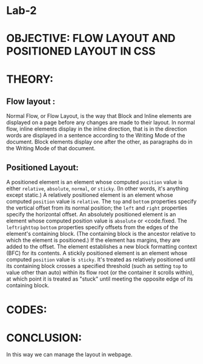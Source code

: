 # Lab-2

# OBJECTIVE: FLOW LAYOUT AND POSITIONED LAYOUT IN CSS
# THEORY:
## Flow layout : 
Normal Flow, or Flow Layout, is the way that Block and Inline elements are displayed on a page before any changes are made to their layout. In normal flow, inline elements display in the inline direction, that is in the direction words are displayed in a sentence according to the Writing Mode of the document. Block elements display one after the other, as paragraphs do in the Writing Mode of that document.

## Positioned Layout:
A positioned element is an element whose computed <code>position</code> value is either <code>relative</code>, <code>absolute</code>, <code>normal</code>, or <code>sticky</code>. (In other words, it's anything except static.)
A relatively positioned element is an element whose computed <code>position</code> value is <code>relative</code>. The <code>top</code> and <code>bottom</code> properties specify the vertical offset from its normal position; the <code>left</code> and <code>right</code> properties specify the horizontal offset.
An absolutely positioned element is an element whose computed position value is <code>absolute</code> or <code.fixed</code>. The <code>left</code><code>right</code><code>top</code> <code>bottom</code>  properties specify offsets from the edges of the element's containing block. (The containing block is the ancestor relative to which the element is positioned.) If the element has margins, they are added to the offset. The element establishes a new block formatting context (BFC) for its contents.
A stickily positioned element is an element whose computed <code>position</code> value is<code> sticky</code>. It's treated as relatively positioned until its containing block crosses a specified threshold (such as setting <code>top</code> to value other than auto) within its flow root (or the container it scrolls within), at which point it is treated as "stuck" until meeting the opposite edge of its containing block.

# CODES:

# CONCLUSION:
In this way we can manage the layout in webpage.



